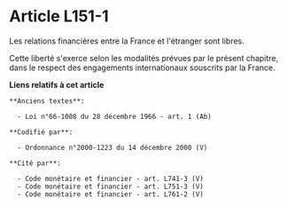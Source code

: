# Article L151-1

Les relations financières entre la France et l'étranger sont libres.

Cette liberté s'exerce selon les modalités prévues par le présent chapitre, dans le respect des engagements internationaux
souscrits par la France.

**Liens relatifs à cet article**

	**Anciens textes**:

	  - Loi n°66-1008 du 28 décembre 1966 - art. 1 (Ab)

	**Codifié par**:

	  - Ordonnance n°2000-1223 du 14 décembre 2000 (V)

	**Cité par**:

	  - Code monétaire et financier - art. L741-3 (V)
	  - Code monétaire et financier - art. L751-3 (V)
	  - Code monétaire et financier - art. L761-2 (V)
